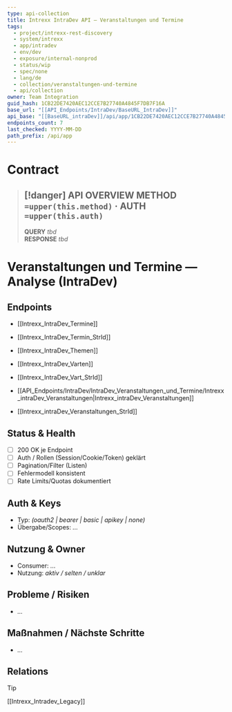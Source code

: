 ```yaml
---
type: api-collection
title: Intrexx IntraDev API — Veranstaltungen und Termine
tags:
  - project/intrexx-rest-discovery
  - system/intrexx
  - app/intradev
  - env/dev
  - exposure/internal-nonprod
  - status/wip
  - spec/none
  - lang/de
  - collection/veranstaltungen-und-termine
  - api/collection
owner: Team Integration
guid_hash: 1CB22DE7420AEC12CCE7B27740A4845F7DB7F16A
base_url: "[[API_Endpoints/IntraDev/BaseURL_IntraDev]]"
api_base: "[[BaseURL_intraDev]]/api/app/1CB22DE7420AEC12CCE7B27740A4845F7DB7F16A"
endpoints_count: 7
last_checked: YYYY-MM-DD
path_prefix: /api/app
---
```




#  Contract

> [!danger] API OVERVIEW
> **METHOD** `=upper(this.method)` · **AUTH** `=upper(this.auth)`
> ---
> **QUERY** _tbd_  
> **RESPONSE** _tbd_
# Veranstaltungen und Termine — Analyse (IntraDev)

## Endpoints

- [[Intrexx_IntraDev_Termine]]
    
- [[Intrexx_IntraDev_Termin_StrId]]
    
- [[Intrexx_IntraDev_Themen]]
    
- [[Intrexx_IntraDev_Varten]]
    
- [[Intrexx_IntraDev_Vart_StrId]]
    
- [[API_Endpoints/IntraDev/IntraDev_Veranstaltungen_und_Termine/Intrexx_intraDev_Veranstaltungen|Intrexx_intraDev_Veranstaltungen]]
    
- [[Intrexx_intraDev_Veranstaltungen_StrId]]

## Status & Health
- [ ] 200 OK je Endpoint
- [ ] Auth / Rollen (Session/Cookie/Token) geklärt
- [ ] Pagination/Filter (Listen)
- [ ] Fehlermodell konsistent
- [ ] Rate Limits/Quotas dokumentiert

## Auth & Keys
- Typ: _(oauth2 | bearer | basic | apikey | none)_  
- Übergabe/Scopes: _…_

## Nutzung & Owner
- Consumer: _…_  
- Nutzung: _aktiv / selten / unklar_

## Probleme / Risiken
- _…_

## Maßnahmen / Nächste Schritte
- _…_
## Relations
> [!tip]
> [[Intrexx_Intradev_Legacy]]
